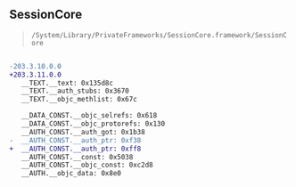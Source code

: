 ## SessionCore

> `/System/Library/PrivateFrameworks/SessionCore.framework/SessionCore`

```diff

-203.3.10.0.0
+203.3.11.0.0
   __TEXT.__text: 0x135d8c
   __TEXT.__auth_stubs: 0x3670
   __TEXT.__objc_methlist: 0x67c

   __DATA_CONST.__objc_selrefs: 0x618
   __DATA_CONST.__objc_protorefs: 0x130
   __AUTH_CONST.__auth_got: 0x1b38
-  __AUTH_CONST.__auth_ptr: 0xf38
+  __AUTH_CONST.__auth_ptr: 0xff8
   __AUTH_CONST.__const: 0x5038
   __AUTH_CONST.__objc_const: 0xc2d8
   __AUTH.__objc_data: 0x8e0

```
